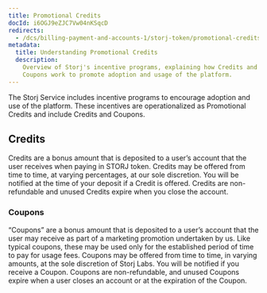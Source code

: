 ```yaml
---
title: Promotional Credits
docId: i6OGJ9eZJC7Vw04nKSqcD
redirects:
  - /dcs/billing-payment-and-accounts-1/storj-token/promotional-credits
metadata:
  title: Understanding Promotional Credits
  description:
    Overview of Storj's incentive programs, explaining how Credits and
    Coupons work to promote adoption and usage of the platform.
---
```


The Storj Service includes incentive programs to encourage adoption and use of the platform. These incentives are operationalized as Promotional Credits and include Credits and Coupons.

## Credits

Credits are a bonus amount that is deposited to a user’s account that the user receives when paying in STORJ token. Credits may be offered from time to time, at varying percentages, at our sole discretion. You will be notified at the time of your deposit if a Credit is offered. Credits are non-refundable and unused Credits expire when you close the account.

### Coupons

“Coupons” are a bonus amount that is deposited to a user’s account that the user may receive as part of a marketing promotion undertaken by us. Like typical coupons, these may be used only for the established period of time to pay for usage fees. Coupons may be offered from time to time, in varying amounts, at the sole discretion of Storj Labs. You will be notified if you receive a Coupon. Coupons are non-refundable, and unused Coupons expire when a user closes an account or at the expiration of the Coupon.
